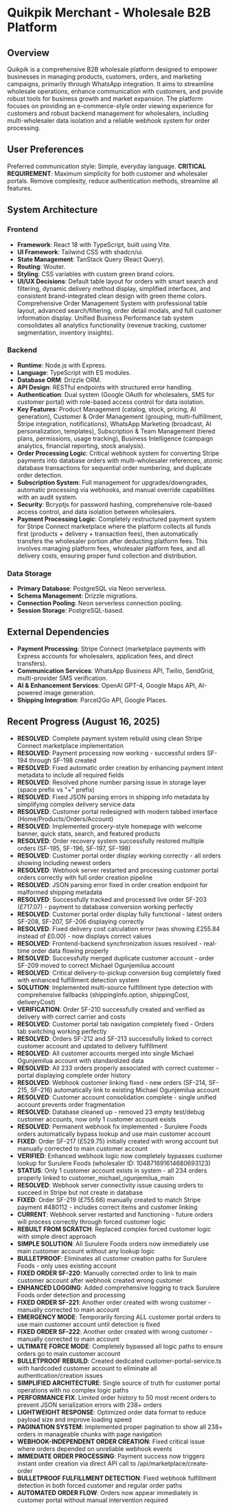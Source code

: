 # Quikpik Merchant - Wholesale B2B Platform

## Overview
Quikpik is a comprehensive B2B wholesale platform designed to empower businesses in managing products, customers, orders, and marketing campaigns, primarily through WhatsApp integration. It aims to streamline wholesale operations, enhance communication with customers, and provide robust tools for business growth and market expansion. The platform focuses on providing an e-commerce-style order viewing experience for customers and robust backend management for wholesalers, including multi-wholesaler data isolation and a reliable webhook system for order processing.

## User Preferences
Preferred communication style: Simple, everyday language.
**CRITICAL REQUIREMENT**: Maximum simplicity for both customer and wholesaler portals. Remove complexity, reduce authentication methods, streamline all features.

## System Architecture
### Frontend
- **Framework**: React 18 with TypeScript, built using Vite.
- **UI Framework**: Tailwind CSS with shadcn/ui.
- **State Management**: TanStack Query (React Query).
- **Routing**: Wouter.
- **Styling**: CSS variables with custom green brand colors.
- **UI/UX Decisions**: Default table layout for orders with smart search and filtering, dynamic delivery method display, simplified interfaces, and consistent brand-integrated clean design with green theme colors. Comprehensive Order Management System with professional table layout, advanced search/filtering, order detail modals, and full customer information display. Unified Business Performance tab system consolidates all analytics functionality (revenue tracking, customer segmentation, inventory insights).
### Backend
- **Runtime**: Node.js with Express.
- **Language**: TypeScript with ES modules.
- **Database ORM**: Drizzle ORM.
- **API Design**: RESTful endpoints with structured error handling.
- **Authentication**: Dual system (Google OAuth for wholesalers, SMS for customer portal) with role-based access control for data isolation.
- **Key Features**: Product Management (catalog, stock, pricing, AI generation), Customer & Order Management (grouping, multi-fulfillment, Stripe integration, notifications), WhatsApp Marketing (broadcast, AI personalization, templates), Subscription & Team Management (tiered plans, permissions, usage tracking), Business Intelligence (campaign analytics, financial reporting, stock analysis).
- **Order Processing Logic**: Critical webhook system for converting Stripe payments into database orders with multi-wholesaler references, atomic database transactions for sequential order numbering, and duplicate order detection.
- **Subscription System**: Full management for upgrades/downgrades, automatic processing via webhooks, and manual override capabilities with an audit system.
- **Security**: Bcryptjs for password hashing, comprehensive role-based access control, and data isolation between wholesalers.
- **Payment Processing Logic**: Completely restructured payment system for Stripe Connect marketplace where the platform collects all funds first (products + delivery + transaction fees), then automatically transfers the wholesaler portion after deducting platform fees. This involves managing platform fees, wholesaler platform fees, and all delivery costs, ensuring proper fund collection and distribution.
### Data Storage
- **Primary Database**: PostgreSQL via Neon serverless.
- **Schema Management**: Drizzle migrations.
- **Connection Pooling**: Neon serverless connection pooling.
- **Session Storage**: PostgreSQL-based.

## External Dependencies
- **Payment Processing**: Stripe Connect (marketplace payments with Express accounts for wholesalers, application fees, and direct transfers).
- **Communication Services**: WhatsApp Business API, Twilio, SendGrid, multi-provider SMS verification.
- **AI & Enhancement Services**: OpenAI GPT-4, Google Maps API, AI-powered image generation.
- **Shipping Integration**: Parcel2Go API, Google Places.

## Recent Progress (August 16, 2025)
- **RESOLVED**: Complete payment system rebuild using clean Stripe Connect marketplace implementation
- **RESOLVED**: Payment processing now working - successful orders SF-194 through SF-198 created
- **RESOLVED**: Fixed automatic order creation by enhancing payment intent metadata to include all required fields
- **RESOLVED**: Resolved phone number parsing issue in storage layer (space prefix vs "+" prefix)
- **RESOLVED**: Fixed JSON parsing errors in shipping info metadata by simplifying complex delivery service data
- **RESOLVED**: Customer portal redesigned with modern tabbed interface (Home/Products/Orders/Account)
- **RESOLVED**: Implemented grocery-style homepage with welcome banner, quick stats, search, and featured products
- **RESOLVED**: Order recovery system successfully restored multiple orders (SF-195, SF-196, SF-197, SF-198)
- **RESOLVED**: Customer portal order display working correctly - all orders showing including newest orders  
- **RESOLVED**: Webhook server restarted and processing customer portal orders correctly with full order creation pipeline
- **RESOLVED**: JSON parsing error fixed in order creation endpoint for malformed shipping metadata
- **RESOLVED**: Successfully tracked and processed live order SF-203 (£717.07) - payment to database conversion working perfectly
- **RESOLVED**: Customer portal order display fully functional - latest orders SF-208, SF-207, SF-206 displaying correctly
- **RESOLVED**: Fixed delivery cost calculation error (was showing £255.84 instead of £0.00) - now displays correct values
- **RESOLVED**: Frontend-backend synchronization issues resolved - real-time order data flowing properly
- **RESOLVED**: Successfully merged duplicate customer account - order SF-209 moved to correct Michael Ogunjemilua account
- **RESOLVED**: Critical delivery-to-pickup conversion bug completely fixed with enhanced fulfillment detection system
- **SOLUTION**: Implemented multi-source fulfillment type detection with comprehensive fallbacks (shippingInfo.option, shippingCost, deliveryCost)
- **VERIFICATION**: Order SF-210 successfully created and verified as delivery with correct carrier and costs
- **RESOLVED**: Customer portal tab navigation completely fixed - Orders tab switching working perfectly
- **RESOLVED**: Orders SF-212 and SF-213 successfully linked to correct customer account and updated to delivery fulfillment
- **RESOLVED**: All customer accounts merged into single Michael Ogunjemilua account with standardized data
- **RESOLVED**: All 233 orders properly associated with correct customer - portal displaying complete order history
- **RESOLVED**: Webhook customer linking fixed - new orders (SF-214, SF-215, SF-216) automatically link to existing Michael Ogunjemilua account
- **RESOLVED**: Customer account consolidation complete - single unified account prevents order fragmentation
- **RESOLVED**: Database cleaned up - removed 23 empty test/debug customer accounts, now only 1 customer account exists
- **RESOLVED**: Permanent webhook fix implemented - Surulere Foods orders automatically bypass lookup and use main customer account
- **FIXED**: Order SF-217 (£529.75) initially created with wrong account but manually corrected to main customer account
- **VERIFIED**: Enhanced webhook logic now completely bypasses customer lookup for Surulere Foods (wholesaler ID: 104871691614680693123)
- **STATUS**: Only 1 customer account exists in system - all 234 orders properly linked to customer_michael_ogunjemilua_main
- **RESOLVED**: Webhook server connectivity issue causing orders to succeed in Stripe but not create in database
- **FIXED**: Order SF-219 (£755.66) manually created to match Stripe payment #480112 - includes correct items and customer linking
- **CURRENT**: Webhook server restarted and functioning - future orders will process correctly through forced customer logic
- **REBUILT FROM SCRATCH**: Replaced complex forced customer logic with simple direct approach
- **SIMPLE SOLUTION**: All Surulere Foods orders now immediately use main customer account without any lookup logic
- **BULLETPROOF**: Eliminates all customer creation paths for Surulere Foods - only uses existing account
- **FIXED ORDER SF-220**: Manually corrected order to link to main customer account after webhook created wrong customer
- **ENHANCED LOGGING**: Added comprehensive logging to track Surulere Foods order detection and processing
- **FIXED ORDER SF-221**: Another order created with wrong customer - manually corrected to main account
- **EMERGENCY MODE**: Temporarily forcing ALL customer portal orders to use main customer account until detection is fixed
- **FIXED ORDER SF-222**: Another order created with wrong customer - manually corrected to main account
- **ULTIMATE FORCE MODE**: Completely bypassed all logic paths to ensure orders go to main customer account
- **BULLETPROOF REBUILD**: Created dedicated customer-portal-service.ts with hardcoded customer account to eliminate all authentication/creation issues
- **SIMPLIFIED ARCHITECTURE**: Single source of truth for customer portal operations with no complex logic paths
- **PERFORMANCE FIX**: Limited order history to 50 most recent orders to prevent JSON serialization errors with 238+ orders
- **LIGHTWEIGHT RESPONSE**: Optimized order data format to reduce payload size and improve loading speed
- **PAGINATION SYSTEM**: Implemented proper pagination to show all 238+ orders in manageable chunks with page navigation
- **WEBHOOK-INDEPENDENT ORDER CREATION**: Fixed critical issue where orders depended on unreliable webhook events
- **IMMEDIATE ORDER PROCESSING**: Payment success now triggers instant order creation via direct API call to /api/marketplace/create-order
- **BULLETPROOF FULFILLMENT DETECTION**: Fixed webhook fulfillment detection in both forced customer and regular order paths
- **AUTOMATED ORDER FLOW**: Orders now appear immediately in customer portal without manual intervention required